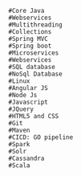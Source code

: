 	#Core Java
	#Webservices
	#Multithreading
	#Collections
	#Spring MVC
	#Spring boot
	#Microservices
	#Webservices
	#SQL database
	#NoSql Database
	#Linux
	#Angular JS
	#Node Js
	#Javascript
	#JQuery
	#HTML5 and CSS
	#Git
	#Maven
	#CICD: GO pipeline
	#Spark
	#Solr
	#Cassandra
	#Scala
